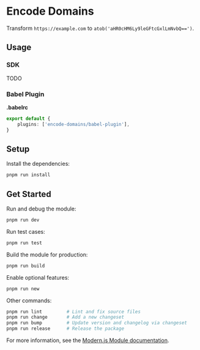 # Encode Domains

Transform `https://example.com` to `atob('aHR0cHM6Ly9leGFtcGxlLmNvbQ==')`.

## Usage

### SDK

TODO

### Babel Plugin

**.babelrc**

``` ts
export default {
    plugins: ['encode-domains/babel-plugin'],
}
```

## Setup

Install the dependencies:

```bash
pnpm run install
```

## Get Started

Run and debug the module:

```bash
pnpm run dev
```

Run test cases:

```bash
pnpm run test
```

Build the module for production:

```bash
pnpm run build
```

Enable optional features:

```bash
pnpm run new
```

Other commands:

```bash
pnpm run lint         # Lint and fix source files
pnpm run change       # Add a new changeset
pnpm run bump         # Update version and changelog via changeset
pnpm run release      # Release the package
```

For more information, see the [Modern.js Module documentation](https://modernjs.dev/module-tools/en).
